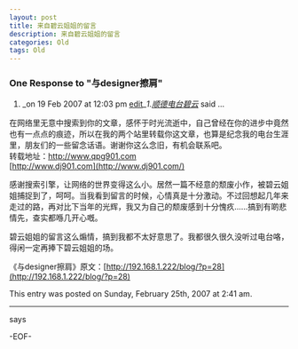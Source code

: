 ```yaml
---
layout: post
title: 来自碧云姐姐的留言
description: 来自碧云姐姐的留言
categories: Old
tags: Old
---
```

### One Response to "与designer擦肩"

  1. _on 19 Feb 2007 at 12:03 pm [edit](http://192.168.1.222/blog/post.php?action=editcomment&comment=68)__1\.[顺德电台碧云](http://www.dj901.com/)_ said ...

在网络里无意中搜索到你的文章，感怀于时光流逝中，自己曾经在你的进步中竟然也有一点点的痕迹，所以在我的两个站里转载你这文章，也算是纪念我的电台生涯里，朋友们的一些留念话语。谢谢你这么念旧，有机会联系吧。  
转载地址：http://www.qpg901.com  
[http://www.dj901.com](http://www.dj901.com/)

感谢搜索引擎，让网络的世界变得这么小。居然一篇不经意的颓废小作，被碧云姐姐捕捉到了，呵呵。当我看到留言的时候，心情真是十分激动。不过回想起几年来走过的路，再对比下当年的光辉，我又为自己的颓废感到十分愧疚......搞到有啲悲情先，查实都喺几开心嘅。

碧云姐姐的留言这么煽情，搞到我都不太好意思了。我都很久很久没听过电台咯，得闲一定再捧下碧云姐姐的场。

《与designer擦肩》原文：[http://192.168.1.222/blog/?p=28](http://192.168.1.222/blog/?p=28)

This entry was posted on Sunday, February 25th, 2007 at 2:41 am.

---

says

-EOF-
